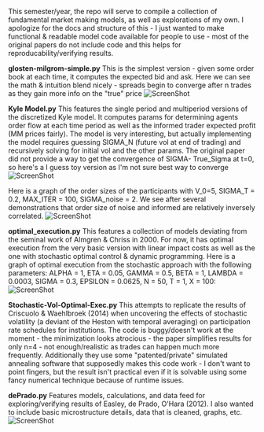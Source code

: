 This semester/year, the repo will serve to compile a collection of fundamental market making models, as well as explorations of my own. I apologize for the docs and structure of this - I just wanted to make functional & readable model code available for people to use - most of the original papers do not include code and this helps for reproducability/verifying results. 

**glosten-milgrom-simple.py**
This is the simplest version - given some order book at each time, it computes the expected bid and ask. Here we can see the math & intuition blend nicely - spreads begin to converge after n trades as they gain more info on the "true" price
![ScreenShot](https://drive.google.com/uc?export=view&id=18s2g7-ETOgQ_dNAwFM2qGXg58gop8TzW)

**Kyle Model.py**
This features the single period and multiperiod versions of the discretized Kyle model. It computes params for determining agents order flow at each time period as well as the informed trader expected profit (MM prices fairly). The model is very interesting, but actually implementing the model requires guessing SIGMA_N (future vol at end of trading) and recursively solving for initial vol and the other params. The original paper did not provide a way to get the convergence of SIGMA- True_Sigma at t=0, so here's a I guess toy version as I'm not sure best way to converge
![ScreenShot](https://drive.google.com/uc?export=view&id=1BVKIPqujWb2vA3L-4r8hETevFOpv2omM)

Here is a graph of the order sizes of the participants with V_0=5, SIGMA_T = 0.2, MAX_ITER = 100, SIGMA_noise = 2. We see after several demonstrations that order size of noise and informed are relatively inversely correlated.
![ScreenShot](https://drive.google.com/uc?export=view&id=1Uriq0TB-LOCUhvgGEJJZJz8RLyUYmY5v)

**optimal_execution.py**
This features a collection of models deviating from the seminal work of Almgren & Chriss in 2000. For now, it has optimal execution from the very basic version with linear impact costs as well as the one with stochastic optimal control & dynamic programming. Here is a graph of optimal execution from the stochastic approach with the following parameters: ALPHA = 1, ETA = 0.05, GAMMA = 0.5, BETA = 1, LAMBDA = 0.0003, SIGMA = 0.3, EPSILON = 0.0625, N = 50, T = 1, X = 100:
![ScreenShot](https://drive.google.com/uc?export=view&id=1bO2KBGDsW7c738PQ4fOyMp7GFvv6fYqy)

**Stochastic-Vol-Optimal-Exec.py**
This attempts to replicate the results of Criscuolo & Waehlbroek (2014) when uncovering the effects of stochastic volatility (a deviant of the Heston with temporal averaging) on participation rate schedules for institutions. The code is buggy/doesn't work at the moment - the minimization looks atrocious - the paper simplifies results for only n=4 - not enough/realistic as trades can happen much more frequently. Additionally they use some "patented/private" simulated annealing software that supposedly makes this code work - I don't want to point fingers, but the result isn't practical even if it is solvable using some fancy numerical technique because of runtime issues. 

**dePrado.py**
Features models, calculations, and data feed for exploring/verifying results of Easley, de Prado, O'Hara (2012). I also wanted to include basic microstructure details, data that is cleaned, graphs, etc.
![ScreenShot](https://drive.google.com/uc?export=view&id=1Nbj__JszYP94MPA8lPjzhQznQtOi2ZPp)

